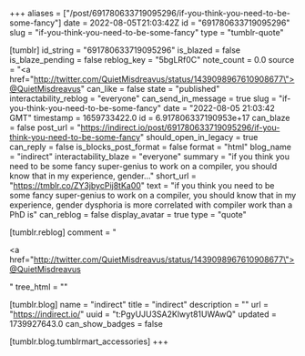 +++
aliases = ["/post/691780633719095296/if-you-think-you-need-to-be-some-fancy"]
date = 2022-08-05T21:03:42Z
id = "691780633719095296"
slug = "if-you-think-you-need-to-be-some-fancy"
type = "tumblr-quote"

[tumblr]
id_string = "691780633719095296"
is_blazed = false
is_blaze_pending = false
reblog_key = "5bgLRf0C"
note_count = 0.0
source = "<a href=\"http://twitter.com/QuietMisdreavus/status/1439098967610908677\">@QuietMisdreavus</a>"
can_like = false
state = "published"
interactability_reblog = "everyone"
can_send_in_message = true
slug = "if-you-think-you-need-to-be-some-fancy"
date = "2022-08-05 21:03:42 GMT"
timestamp = 1659733422.0
id = 6.917806337190953e+17
can_blaze = false
post_url = "https://indirect.io/post/691780633719095296/if-you-think-you-need-to-be-some-fancy"
should_open_in_legacy = true
can_reply = false
is_blocks_post_format = false
format = "html"
blog_name = "indirect"
interactability_blaze = "everyone"
summary = "if you think you need to be some fancy super-genius to work on a compiler, you should know that in my experience, gender..."
short_url = "https://tmblr.co/ZY3jbycPij8tKa00"
text = "if you think you need to be some fancy super-genius to work on a compiler, you should know that in my experience, gender dysphoria is more correlated with compiler work than a PhD is"
can_reblog = false
display_avatar = true
type = "quote"

[tumblr.reblog]
comment = "<p><a href=\"http://twitter.com/QuietMisdreavus/status/1439098967610908677\">@QuietMisdreavus</a></p>"
tree_html = ""

[tumblr.blog]
name = "indirect"
title = "indirect"
description = ""
url = "https://indirect.io/"
uuid = "t:PgyUJU3SA2Klwyt81UWAwQ"
updated = 1739927643.0
can_show_badges = false

[tumblr.blog.tumblrmart_accessories]
+++
